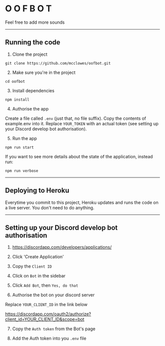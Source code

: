 # O O F B O T


Feel free to add more sounds

---

## Running the code

1) Clone the project

`git clone https://github.com/mcclowes/oofbot.git`

2) Make sure you're in the project

`cd oofbot`

3) Install dependencies

`npm install`

4) Authorise the app

Create a file called `.env` (just that, no file suffix). Copy the contents of example.env into it. Replace `YOUR_TOKEN` with an actual token (see setting up your Discord develop bot authorisation).

5) Run the app

`npm run start`

If you want to see more details about the state of the application, instead run:

`npm run verbose`

---

## Deploying to Heroku

Everytime you commit to this project, Heroku updates and runs the code on a live server. You don't need to do anything.

---

## Setting up your Discord develop bot authorisation

1) <https://discordapp.com/developers/applications/>

2) Click 'Create Application'

3) Copy the `Client ID`

4) Click on `Bot` in the sidebar

5) Click `Add Bot`, then `Yes, do that`

6) Authorise the bot on your discord server

Replace `YOUR_CLIENT_ID` in the link below

<https://discordapp.com/oauth2/authorize?client_id=YOUR_CLIENT_ID&scope=bot>

7) Copy the `Auth token` from the Bot's page

8) Add the Auth token into you `.env` file
